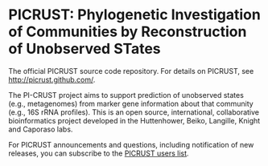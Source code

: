 PICRUST: Phylogenetic Investigation of Communities by Reconstruction of Unobserved STates
=========================================================================================

The official PICRUST source code repository. For details on PICRUST, see http://picrust.github.com/.

The PI-CRUST project aims to support prediction of unobserved states (e.g., metagenomes) from marker gene information about that community (e.g., 16S rRNA profiles). This is an open source, international, collaborative bioinformatics project developed in the Huttenhower, Beiko, Langille, Knight and Caporaso labs.

For PICRUST announcements and questions, including notification of new releases, you can subscribe to the [PICRUST users list](https://groups.google.com/group/picrust-users/subscribe?note=1&hl=en&noredirect=true&pli=1).
